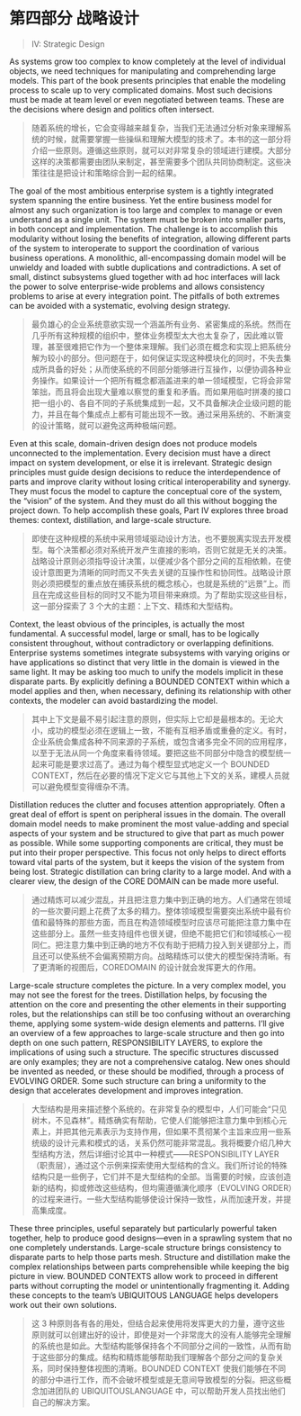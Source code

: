 # 第四部分 战略设计

> IV: Strategic Design

As systems grow too complex to know completely at the level of individual objects, we need techniques for manipulating and comprehending large models. This part of the book presents principles that enable the modeling process to scale up to very complicated domains. Most such decisions must be made at team level or even negotiated between teams. These are the decisions where design and politics often intersect.

> 随着系统的增长，它会变得越来越复杂，当我们无法通过分析对象来理解系统的时候，就需要掌握一些操纵和理解大模型的技术了。本书的这一部分将介绍一些原则。遵循这些原则，就可以对非常复杂的领域进行建模。大部分这样的决策都需要由团队来制定，甚至需要多个团队共同协商制定。这些决策往往是把设计和策略综合到一起的结果。

The goal of the most ambitious enterprise system is a tightly integrated system spanning the entire business. Yet the entire business model for almost any such organization is too large and complex to manage or even understand as a single unit. The system must be broken into smaller parts, in both concept and implementation. The challenge is to accomplish this modularity without losing the benefits of integration, allowing different parts of the system to interoperate to support the coordination of various business operations. A monolithic, all-encompassing domain model will be unwieldy and loaded with subtle duplications and contradictions. A set of small, distinct subsystems glued together with ad hoc interfaces will lack the power to solve enterprise-wide problems and allows consistency problems to arise at every integration point. The pitfalls of both extremes can be avoided with a systematic, evolving design strategy.

> 最负雄心的企业系统意欲实现一个涵盖所有业务、紧密集成的系统。然而在几乎所有这种规模的组织中，整体业务模型太大也太复杂了，因此难以管理，甚至很难把它作为一个整体来理解。我们必须在概念和实现上把系统分解为较小的部分。但问题在于，如何保证实现这种模块化的同时，不失去集成所具备的好处；从而使系统的不同部分能够进行互操作，以便协调各种业务操作。如果设计一个把所有概念都涵盖进来的单一领域模型，它将会非常笨拙，而且将会出现大量难以察觉的重复和矛盾。而如果用临时拼凑的接口把一组小的、各自不同的子系统集成到一起，又不具备解决企业级问题的能力，并且在每个集成点上都有可能出现不一致。通过采用系统的、不断演变的设计策略，就可以避免这两种极端问题。

Even at this scale, domain-driven design does not produce models unconnected to the implementation. Every decision must have a direct impact on system development, or else it is irrelevant. Strategic design principles must guide design decisions to reduce the interdependence of parts and improve clarity without losing critical interoperability and synergy. They must focus the model to capture the conceptual core of the system, the “vision” of the system. And they must do all this without bogging the project down. To help accomplish these goals, Part IV explores three broad themes: context, distillation, and large-scale structure.

> 即使在这种规模的系统中采用领域驱动设计方法，也不要脱离实现去开发模型。每个决策都必须对系统开发产生直接的影响，否则它就是无关的决策。战略设计原则必须指导设计决策，以便减少各个部分之间的互相依赖，在使设计意图更为清晰的同时而又不失去关键的互操作性和协同性。战略设计原则必须把模型的重点放在捕获系统的概念核心，也就是系统的“远景”上。而且在完成这些目标的同时又不能为项目带来麻烦。为了帮助实现这些目标，这一部分探索了 3 个大的主题：上下文、精炼和大型结构。

Context, the least obvious of the principles, is actually the most fundamental. A successful model, large or small, has to be logically consistent throughout, without contradictory or overlapping definitions. Enterprise systems sometimes integrate subsystems with varying origins or have applications so distinct that very little in the domain is viewed in the same light. It may be asking too much to unify the models implicit in these disparate parts. By explicitly defining a BOUNDED CONTEXT within which a model applies and then, when necessary, defining its relationship with other contexts, the modeler can avoid bastardizing the model.

> 其中上下文是最不易引起注意的原则，但实际上它却是最根本的。无论大小，成功的模型必须在逻辑上一致，不能有互相矛盾或重叠的定义。有时，企业系统会集成各种不同来源的子系统，或包含诸多完全不同的应用程序，以至于无法从同一个角度来看待领域。要把这些不同部分中隐含的模型统一起来可能是要求过高了。通过为每个模型显式地定义一个 BOUNDED CONTEXT，然后在必要的情况下定义它与其他上下文的关系，建模人员就可以避免模型变得缠杂不清。

Distillation reduces the clutter and focuses attention appropriately. Often a great deal of effort is spent on peripheral issues in the domain. The overall domain model needs to make prominent the most value-adding and special aspects of your system and be structured to give that part as much power as possible. While some supporting components are critical, they must be put into their proper perspective. This focus not only helps to direct efforts toward vital parts of the system, but it keeps the vision of the system from being lost. Strategic distillation can bring clarity to a large model. And with a clearer view, the design of the CORE DOMAIN can be made more useful.

> 通过精炼可以减少混乱，并且把注意力集中到正确的地方。人们通常在领域的一些次要问题上花费了太多的精力。整体领域模型需要突出系统中最有价值和最特殊的那些方面，而且在构造领域模型时应该尽可能把注意力集中在这些部分上。虽然一些支持组件也很关键，但绝不能把它们和领域核心一视同仁。把注意力集中到正确的地方不仅有助于把精力投入到关键部分上，而且还可以使系统不会偏离预期方向。战略精炼可以使大的模型保持清晰。有了更清晰的视图后，COREDOMAIN 的设计就会发挥更大的作用。

Large-scale structure completes the picture. In a very complex model, you may not see the forest for the trees. Distillation helps, by focusing the attention on the core and presenting the other elements in their supporting roles, but the relationships can still be too confusing without an overarching theme, applying some system-wide design elements and patterns. I’ll give an overview of a few approaches to large-scale structure and then go into depth on one such pattern, RESPONSIBILITY LAYERS, to explore the implications of using such a structure. The specific structures discussed are only examples; they are not a comprehensive catalog. New ones should be invented as needed, or these should be modified, through a process of EVOLVING ORDER. Some such structure can bring a uniformity to the design that accelerates development and improves integration.

> 大型结构是用来描述整个系统的。在非常复杂的模型中，人们可能会“只见树木，不见森林”。精炼确实有帮助，它使人们能够把注意力集中到核心元素上，并把其他元素表示为支持作用，但如果不贯彻某个主旨来应用一些系统级的设计元素和模式的话，关系仍然可能非常混乱。我将概要介绍几种大型结构方法，然后详细讨论其中一种模式——RESPONSIBILITY LAYER（职责层），通过这个示例来探索使用大型结构的含义。我们所讨论的特殊结构只是一些例子，它们并不是大型结构的全部。当需要的时候，应该创造新的结构，抑或修改这些结构，但均需遵循演化顺序（EVOLVING ORDER）的过程来进行。一些大型结构能够使设计保持一致性，从而加速开发，并提高集成度。

These three principles, useful separately but particularly powerful taken together, help to produce good designs—even in a sprawling system that no one completely understands. Large-scale structure brings consistency to disparate parts to help those parts mesh. Structure and distillation make the complex relationships between parts comprehensible while keeping the big picture in view. BOUNDED CONTEXTS allow work to proceed in different parts without corrupting the model or unintentionally fragmenting it. Adding these concepts to the team’s UBIQUITOUS LANGUAGE helps developers work out their own solutions.

> 这 3 种原则各有各的用处，但结合起来使用将发挥更大的力量，遵守这些原则就可以创建出好的设计，即使是对一个非常庞大的没有人能够完全理解的系统也是如此。大型结构能够保持各个不同部分之间的一致性，从而有助于这些部分的集成。结构和精炼能够帮助我们理解各个部分之间的复杂关系，同时保持整体视图的清晰。BOUNDED CONTEXT 使我们能够在不同的部分中进行工作，而不会破坏模型或是无意间导致模型的分裂。把这些概念加进团队的 UBIQUITOUSLANGUAGE 中，可以帮助开发人员找出他们自己的解决方案。
